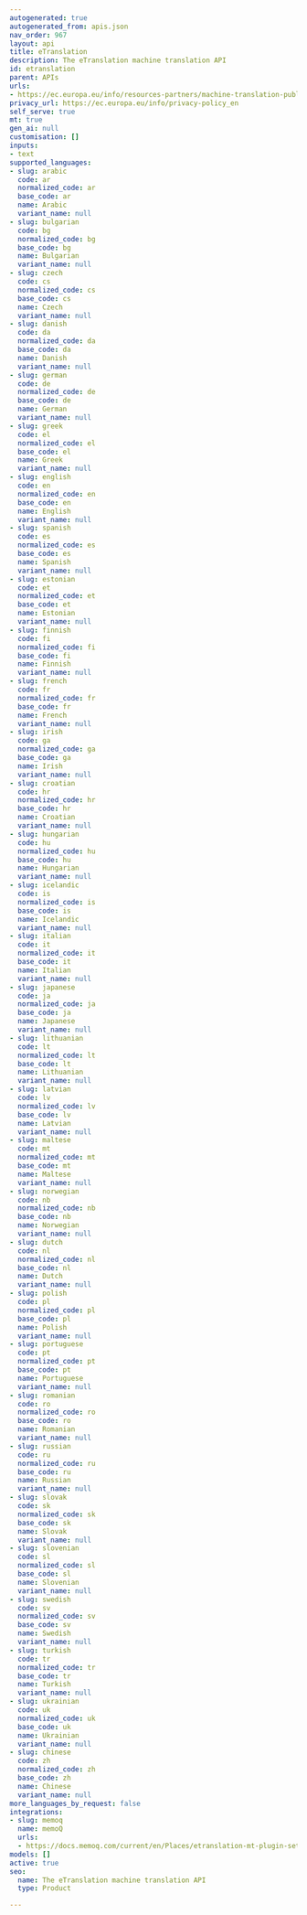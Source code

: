 ```yaml
---
autogenerated: true
autogenerated_from: apis.json
nav_order: 967
layout: api
title: eTranslation
description: The eTranslation machine translation API
id: etranslation
parent: APIs
urls:
- https://ec.europa.eu/info/resources-partners/machine-translation-public-administrations-etranslation_en#translateonline
privacy_url: https://ec.europa.eu/info/privacy-policy_en
self_serve: true
mt: true
gen_ai: null
customisation: []
inputs:
- text
supported_languages:
- slug: arabic
  code: ar
  normalized_code: ar
  base_code: ar
  name: Arabic
  variant_name: null
- slug: bulgarian
  code: bg
  normalized_code: bg
  base_code: bg
  name: Bulgarian
  variant_name: null
- slug: czech
  code: cs
  normalized_code: cs
  base_code: cs
  name: Czech
  variant_name: null
- slug: danish
  code: da
  normalized_code: da
  base_code: da
  name: Danish
  variant_name: null
- slug: german
  code: de
  normalized_code: de
  base_code: de
  name: German
  variant_name: null
- slug: greek
  code: el
  normalized_code: el
  base_code: el
  name: Greek
  variant_name: null
- slug: english
  code: en
  normalized_code: en
  base_code: en
  name: English
  variant_name: null
- slug: spanish
  code: es
  normalized_code: es
  base_code: es
  name: Spanish
  variant_name: null
- slug: estonian
  code: et
  normalized_code: et
  base_code: et
  name: Estonian
  variant_name: null
- slug: finnish
  code: fi
  normalized_code: fi
  base_code: fi
  name: Finnish
  variant_name: null
- slug: french
  code: fr
  normalized_code: fr
  base_code: fr
  name: French
  variant_name: null
- slug: irish
  code: ga
  normalized_code: ga
  base_code: ga
  name: Irish
  variant_name: null
- slug: croatian
  code: hr
  normalized_code: hr
  base_code: hr
  name: Croatian
  variant_name: null
- slug: hungarian
  code: hu
  normalized_code: hu
  base_code: hu
  name: Hungarian
  variant_name: null
- slug: icelandic
  code: is
  normalized_code: is
  base_code: is
  name: Icelandic
  variant_name: null
- slug: italian
  code: it
  normalized_code: it
  base_code: it
  name: Italian
  variant_name: null
- slug: japanese
  code: ja
  normalized_code: ja
  base_code: ja
  name: Japanese
  variant_name: null
- slug: lithuanian
  code: lt
  normalized_code: lt
  base_code: lt
  name: Lithuanian
  variant_name: null
- slug: latvian
  code: lv
  normalized_code: lv
  base_code: lv
  name: Latvian
  variant_name: null
- slug: maltese
  code: mt
  normalized_code: mt
  base_code: mt
  name: Maltese
  variant_name: null
- slug: norwegian
  code: nb
  normalized_code: nb
  base_code: nb
  name: Norwegian
  variant_name: null
- slug: dutch
  code: nl
  normalized_code: nl
  base_code: nl
  name: Dutch
  variant_name: null
- slug: polish
  code: pl
  normalized_code: pl
  base_code: pl
  name: Polish
  variant_name: null
- slug: portuguese
  code: pt
  normalized_code: pt
  base_code: pt
  name: Portuguese
  variant_name: null
- slug: romanian
  code: ro
  normalized_code: ro
  base_code: ro
  name: Romanian
  variant_name: null
- slug: russian
  code: ru
  normalized_code: ru
  base_code: ru
  name: Russian
  variant_name: null
- slug: slovak
  code: sk
  normalized_code: sk
  base_code: sk
  name: Slovak
  variant_name: null
- slug: slovenian
  code: sl
  normalized_code: sl
  base_code: sl
  name: Slovenian
  variant_name: null
- slug: swedish
  code: sv
  normalized_code: sv
  base_code: sv
  name: Swedish
  variant_name: null
- slug: turkish
  code: tr
  normalized_code: tr
  base_code: tr
  name: Turkish
  variant_name: null
- slug: ukrainian
  code: uk
  normalized_code: uk
  base_code: uk
  name: Ukrainian
  variant_name: null
- slug: chinese
  code: zh
  normalized_code: zh
  base_code: zh
  name: Chinese
  variant_name: null
more_languages_by_request: false
integrations:
- slug: memoq
  name: memoQ
  urls:
  - https://docs.memoq.com/current/en/Places/etranslation-mt-plugin-settings.html
models: []
active: true
seo:
  name: The eTranslation machine translation API
  type: Product

---
```


